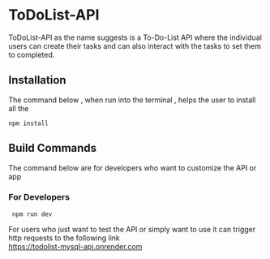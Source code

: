 # ToDoList-API
ToDoList-API as the name suggests is a To-Do-List API where the individual users can create their tasks and can also interact with the tasks to set them to completed.

## Installation
The command below , when run into the terminal , helps the user to install all the 
```node
npm install
```

## Build Commands
The command below are for developers who want to customize the API or app
### For Developers
```node
 npm run dev
```

For users who just want to test the API or simply want to use it can trigger http requests to the following link  
https://todolist-mysql-api.onrender.com
